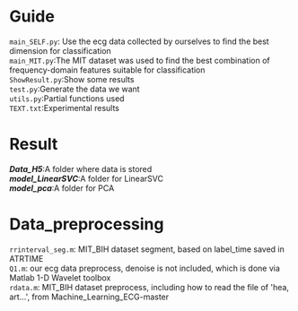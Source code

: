 Guide
=====  
  `main_SELF.py`: Use the ecg data collected by ourselves to find the best dimension for classification  
  `main_MIT.py`:The MIT dataset was used to find the best combination of frequency-domain features suitable for classification  
  `ShowResult.py`:Show some results  
  `test.py`:Generate the data we want  
  `utils.py`:Partial functions used  
  `TEXT.txt`:Experimental results

Result
=====  
  ***Data_H5***:A folder where data is stored   
  ***model_LinearSVC***:A folder for LinearSVC  
  ***model_pca***:A folder for PCA  

Data_preprocessing
===== 
  `rrinterval_seg.m`: MIT_BIH dataset segment, based on label_time saved in ATRTIME  
  `Q1.m`: our ecg data preprocess, denoise is not included, which is done via Matlab 1-D Wavelet toolbox  
  `rdata.m`: MIT_BIH dataset preprocess, including how to read the file of 'hea, art...', from Machine_Learning_ECG-master
